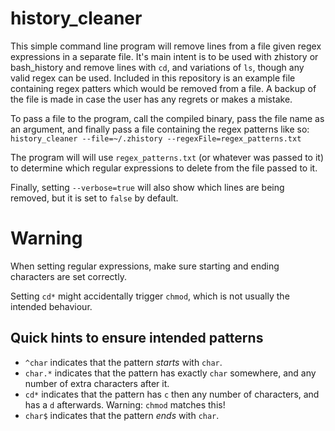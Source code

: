 # history_cleaner

This simple command line program will remove lines from a file given regex expressions in a separate file.
It's main intent is to be used with zhistory or bash_history and remove lines with `cd`, and variations of `ls`, though any valid regex can be used.
Included in this repository is an example file containing regex patters which would be removed from a file. A backup of the file is made in case the user has any regrets or makes a mistake.

To pass a file to the program, call the compiled binary, pass the file name as an argument, and finally pass a file containing the regex patterns like so:
`history_cleaner --file=~/.zhistory --regexFile=regex_patterns.txt`

The program will will use `regex_patterns.txt` (or whatever was passed to it) to determine which regular expressions to delete from the file passed to it.

Finally, setting `--verbose=true` will also show which lines are being removed, but it is set to `false` by default.

# Warning

When setting regular expressions, make sure starting and ending characters are set correctly.

Setting `cd*` might accidentally trigger `chmod`, which is not usually the intended behaviour.

## Quick hints to ensure intended patterns

- `^char` indicates that the pattern _starts_ with `char`.
- `char.*` indicates that the pattern has exactly `char` somewhere, and any number of extra characters after it.
- `cd*` indicates that the pattern has `c` then any number of characters, and has a `d` afterwards. Warning: `chmod` matches this!
- `char$` indicates that the pattern _ends_ with `char`.

